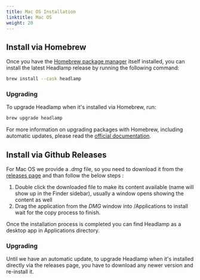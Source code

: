 ```yaml
---
title: Mac OS Installation
linktitle: Mac OS
weight: 20
---
```


## Install via Homebrew

Once you have the [Homebrew package manager](https://brew.sh/) itself installed, you can install the latest Headlamp release by running the following command:

```sh
brew install --cask headlamp
```

### Upgrading

To upgrade Headlamp when it's installed via Homebrew, run:
```sh
brew upgrade headlamp
```

For more information on upgrading packages with Homebrew, including automatic updates, please
read the [official documentation](https://docs.brew.sh/Manpage).

## Install via Github Releases

For Mac OS we provide a _.dmg_ file, so you need to download it from the [releases page](https://github.com/kinvolk/headlamp/releases)
and than follow the below steps :

1. Double click the downloaded file to make its content available (name will show up in the Finder sidebar), usually a window opens showing the content as well
2. Drag the application from the _DMG_ window into /Applications to install wait for the copy process to finish.

Once the installation process is completed you can find Headlamp as a desktop app in Applications directory.

### Upgrading

Until we have an automatic update, to upgrade Headlamp when it's installed directly via the releases page, you have to download any newer version and re-install it.
